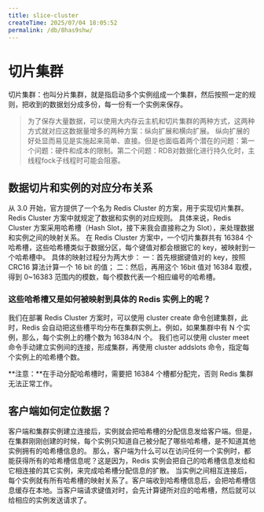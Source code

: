 ```yaml
---
title: slice-cluster
createTime: 2025/07/04 18:05:52
permalink: /db/8has9shw/
---
```

# 切片集群
切片集群：也叫分片集群，就是指启动多个实例组成一个集群，然后按照一定的规则，把收到的数据划分成多份，每一份有一个实例来保存。


> 为了保存大量数据，可以使用大内存云主机和切片集群的两种方式，这两种方式就对应这数据量增多的两种方案：纵向扩展和横向扩展。
> 纵向扩展的好处显而易见是实施起来简单、直接。但是也面临着两个潜在的问题：第一个问题：硬件和成本的限制。第二个问题：RDB对数据化进行持久化时，主线程fock子线程时可能会阻塞。


## 数据切片和实例的对应分布关系
从 3.0 开始，官方提供了一个名为 Redis Cluster 的方案，用于实现切片集群。Redis Cluster 方案中就规定了数据和实例的对应规则。
具体来说，Redis Cluster 方案采用哈希槽（Hash Slot，接下来我会直接称之为 Slot），来处理数据和实例之间的映射关系。
在 Redis Cluster 方案中，一个切片集群共有 16384 个哈希槽，这些哈希槽类似于数据分区，每个键值对都会根据它的 key，被映射到一个哈希槽中。
具体的映射过程分为两大步：
一：首先根据键值对的 key，按照CRC16 算法计算一个 16 bit 的值；
二：然后，再用这个 16bit 值对 16384 取模，得到 0~16383 范围内的模数，每个模数代表一个相应编号的哈希槽。
### 这些哈希槽又是如何被映射到具体的 Redis 实例上的呢？
我们在部署 Redis Cluster 方案时，可以使用 cluster create 命令创建集群，此时，Redis 会自动把这些槽平均分布在集群实例上。例如，如果集群中有 N 个实例，那么，每个实例上的槽个数为 16384/N 个。
我们也可以使用 cluster meet 命令手动建立实例间的连接，形成集群，再使用 cluster addslots 命令，指定每个实例上的哈希槽个数。

**注意：**在手动分配哈希槽时，需要把 16384 个槽都分配完，否则 Redis 集群无法正常工作。


## 客户端如何定位数据？
客户端和集群实例建立连接后，实例就会把哈希槽的分配信息发给客户端。但是，在集群刚刚创建的时候，每个实例只知道自己被分配了哪些哈希槽，是不知道其他实例拥有的哈希槽信息的。
那么，客户端为什么可以在访问任何一个实例时，都能获得所有的哈希槽信息呢？这是因为，Redis 实例会把自己的哈希槽信息发给和它相连接的其它实例，来完成哈希槽分配信息的扩散。
当实例之间相互连接后，每个实例就有所有哈希槽的映射关系了。客户端收到哈希槽信息后，会把哈希槽信息缓存在本地。当客户端请求键值对时，会先计算键所对应的哈希槽，然后就可以给相应的实例发送请求了。